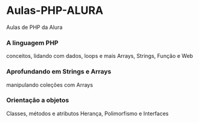 # Aulas-PHP-ALURA
Aulas de PHP da Alura

### A linguagem PHP
conceitos, lidando com dados, loops e mais
Arrays, Strings, Função e Web

### Aprofundando em Strings e Arrays
manipulando coleções com Arrays

### Orientação a objetos
Classes, métodos e atributos
Herança, Polimorfismo e Interfaces
